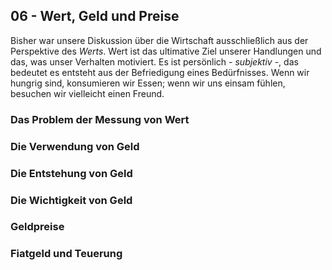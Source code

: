 ## 06 - Wert, Geld und Preise

<!-- {"id": "06_000_c4ab_ca76", "done": 0, "fre": 54, "wsf": 36, "hash": "da4d68153"} -->

Bisher war unsere Diskussion über die Wirtschaft ausschließlich aus der Perspektive des *Werts*. Wert ist das ultimative Ziel unserer Handlungen und das, was unser Verhalten motiviert. Es ist persönlich - *subjektiv* -, das bedeutet es entsteht aus der Befriedigung eines Bedürfnisses. Wenn wir hungrig sind, konsumieren wir Essen; wenn wir uns einsam fühlen, besuchen wir vielleicht einen Freund.

### Das Problem der Messung von Wert

### Die Verwendung von Geld

### Die Entstehung von Geld

### Die Wichtigkeit von Geld

### Geldpreise

### Fiatgeld und Teuerung
